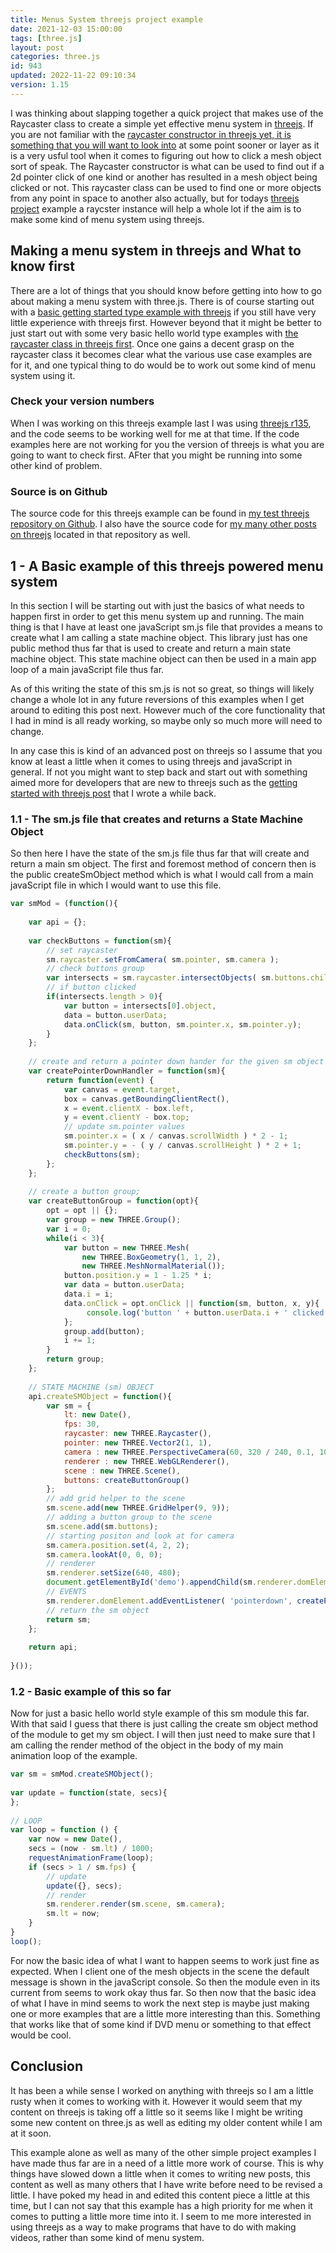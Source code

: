 ```yaml
---
title: Menus System threejs project example
date: 2021-12-03 15:00:00
tags: [three.js]
layout: post
categories: three.js
id: 943
updated: 2022-11-22 09:10:34
version: 1.15
---
```


I was thinking about slapping together a quick project that makes use of the Raycaster class to create a simple yet effective menu system in [threejs](https://threejs.org/docs/index.html#manual/en/introduction/Creating-a-scene). If you are not familiar with the [raycaster constructor in threejs yet, it is something that you will want to look into](https://threejs.org/docs/#api/en/core/Raycaster) at some point sooner or layer as it is a very usful tool when it comes to figuring out how to click a mesh object sort of speak. The Raycaster constructor is what can be used to find out if a 2d pointer click of one kind or another has resulted in a mesh object being clicked or not. This raycaster class can be used to find one or more objects from any point in space to another also actually, but for todays [threejs project](/2021/02/19/threejs-examples/) example a raycster instance will help a whole lot if the aim is to make some kind of menu system using threejs.

<!-- more -->

## Making a menu system in threejs and What to know first

There are a lot of things that you should know before getting into how to go about making a menu system with three.js. There is of course starting out with a [basic getting started type example with threejs](/2018/04/04/threejs-getting-started/) if you still have very little experience with threejs first. However beyond that it might be better to just start out with some very basic hello world type examples with [the raycaster class in threejs first](/2021/05/18/threejs-raycaster/). Once one gains a decent grasp on the raycaster class it becomes clear what the various use case examples are for it, and one typical thing to do would be to work out some kind of menu system using it.
### Check your version numbers

When I was working on this threejs example last I was using [threejs r135](https://github.com/mrdoob/three.js/releases/tag/r135), and the code seems to be working well for me at that time. If the code examples here are not working for you the version of threejs is what you are going to want to check first. AFter that you might be running into some other kind of problem.

### Source is on Github

The source code for this threejs example can be found in [my test threejs repository on Github](https://github.com/dustinpfister/test_threejs). I also have the source code for [my many other posts on threejs](/categories/three-js/) located in that repository as well.

## 1 - A Basic example of this threejs powered menu system

In this section I will be starting out with just the basics of what needs to happen first in order to get this menu system up and running. The main thing is that I have at least one javaScript sm.js file that provides a means to create what I am calling a state machine object. This library just has one public method thus far that is used to create and return a main state machine object. This state machine object can then be used in a main app loop of a main javaScript file thus far. 

As of this writing the state of this sm.js is not so great, so things will likely change a whole lot in any future reversions of this examples when I get around to editing this post next. However much of the core functionality that I had in mind is all ready working, so maybe only so much more will need to change.

In any case this is kind of an advanced post on threejs so I assume  that you know at least a little when it comes to using threejs and javaScript in general. If not you might want to step back and start out with something aimed more for developers that are new to threejs such as the [getting started with threejs post](/2018/04/04/threejs-getting-started/) that I wrote a while back.

### 1.1 - The sm.js file that creates and returns a State Machine Object

So then here I have the state of the sm.js file thus far that will create and return a main sm object. The first and foremost method of concern then is the public createSmObject method which is what I would call from a main javaScript file in which I would want to use this file.

```js
var smMod = (function(){
 
    var api = {};
 
    var checkButtons = function(sm){
        // set raycaster
        sm.raycaster.setFromCamera( sm.pointer, sm.camera );
        // check buttons group
        var intersects = sm.raycaster.intersectObjects( sm.buttons.children, true );
        // if button clicked
        if(intersects.length > 0){
            var button = intersects[0].object,
            data = button.userData;
            data.onClick(sm, button, sm.pointer.x, sm.pointer.y);
        }
    };
 
    // create and return a pointer down hander for the given sm object
    var createPointerDownHandler = function(sm){
        return function(event) {
            var canvas = event.target,
            box = canvas.getBoundingClientRect(),
            x = event.clientX - box.left,
            y = event.clientY - box.top;
            // update sm.pointer values
            sm.pointer.x = ( x / canvas.scrollWidth ) * 2 - 1;
            sm.pointer.y = - ( y / canvas.scrollHeight ) * 2 + 1;
            checkButtons(sm);
        };
    };
 
    // create a button group;
    var createButtonGroup = function(opt){
        opt = opt || {};
        var group = new THREE.Group();
        var i = 0;
        while(i < 3){
            var button = new THREE.Mesh(
                new THREE.BoxGeometry(1, 1, 2),
                new THREE.MeshNormalMaterial());
            button.position.y = 1 - 1.25 * i;
            var data = button.userData;
            data.i = i;
            data.onClick = opt.onClick || function(sm, button, x, y){
                 console.log('button ' + button.userData.i + ' clicked')
            };
            group.add(button);
            i += 1;
        }
        return group;
    };
 
    // STATE MACHINE (sm) OBJECT
    api.createSMObject = function(){
        var sm = {
            lt: new Date(),
            fps: 30,
            raycaster: new THREE.Raycaster(),
            pointer: new THREE.Vector2(1, 1),
            camera : new THREE.PerspectiveCamera(60, 320 / 240, 0.1, 1000),
            renderer : new THREE.WebGLRenderer(),
            scene : new THREE.Scene(),
            buttons: createButtonGroup()
        };
        // add grid helper to the scene
        sm.scene.add(new THREE.GridHelper(9, 9));
        // adding a button group to the scene
        sm.scene.add(sm.buttons);
        // starting positon and look at for camera
        sm.camera.position.set(4, 2, 2);
        sm.camera.lookAt(0, 0, 0);
        // renderer
        sm.renderer.setSize(640, 480);
        document.getElementById('demo').appendChild(sm.renderer.domElement);
        // EVENTS
        sm.renderer.domElement.addEventListener( 'pointerdown', createPointerDownHandler(sm), false );
        // return the sm object
        return sm;
    };
 
    return api;
 
}());
```

### 1.2 - Basic example of this so far

Now for just a basic hello world style example of this sm module this far. With that said I guess that there is just calling the create sm object method of the module to get my sm object. I will then just need to make sure that I am calling the render method of the object in the body of my main animation loop of the example.

```js
var sm = smMod.createSMObject();
 
var update = function(state, secs){
};
 
// LOOP
var loop = function () {
    var now = new Date(),
    secs = (now - sm.lt) / 1000;
    requestAnimationFrame(loop);
    if (secs > 1 / sm.fps) {
        // update
        update({}, secs);
        // render
        sm.renderer.render(sm.scene, sm.camera);
        sm.lt = now;
    }
}
loop();
```

For now the basic idea of what I want to happen seems to work just fine as expected. When I client one of the mesh objects in the scene the default message is shown in the javaScript console. So then the module even in its current from seems to work okay thus far. So then now that the basic idea of what I have in mind seems to work the next step is maybe just making one or more examples that are a little more interesting than this. Something that works like that of some kind if DVD menu or something to that effect would be cool.

## Conclusion

It has been a while sense I worked on anything with threejs so I am a little rusty when it comes to working with it. However it would seem that my content on threejs is taking off a little so it seems like I might be writing some new content on three.js as well as editing my older content while I am at it soon.

This example alone as well as many of the other simple project examples I have made thus far are in a need of a little more work of course. This is why things have slowed down a little when it comes to writing new posts, this content as well as many others that I have write before need to be revised a little. I have poked my head in and edited this content piece a little at this time, but I can not say that this example has a high priority for me when it comes to putting a little more time into it. I seem to me more interested in using threejs as a way to make programs that have to do with making videos, rather than some kind of menu system.
